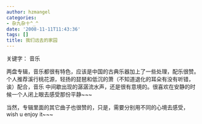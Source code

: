 ```yaml
---
author: hzmangel
categories:
- 杂九杂十^_^
date: '2008-11-11T11:43:36'
tags: []
title: 我们远去的家园
---
```

关键字： 音乐

两盘专辑，音乐都很有特色，应该是中国的古典乐器加上了一些处理，配乐很赞。个人推荐溪行桃花源，轻扬的琵琶和低沉的萧（不知道退化的耳朵有没有听错，诶）配合，音乐
中间歇出现的潺潺流水声，还是很有意境的。很喜欢在安静的时候一个人闭上眼去感受那份平静~~~

当然，专辑里面的其它曲子也很赞的，只是，需要分别用不同的心境去感受，wish u enjoy it~~~